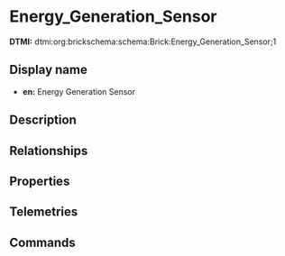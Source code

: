 # Energy_Generation_Sensor
**DTMI:** dtmi:org:brickschema:schema:Brick:Energy_Generation_Sensor;1
## Display name
- **en:** Energy Generation Sensor
## Description
## Relationships
## Properties
## Telemetries
## Commands
